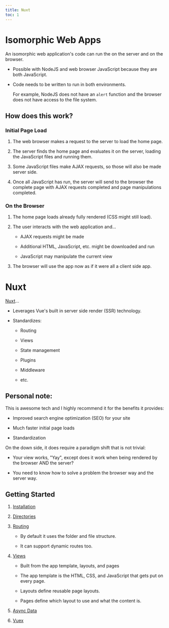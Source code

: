```yaml
---
title: Nuxt
toc: 1
---
```


# Isomorphic Web Apps

An isomorphic web application's code can run the on the server and on the browser.

- Possible with NodeJS and web browser JavaScript because they are both JavaScript.

- Code needs to be written to run in both environments. 

    For example, NodeJS does not have an `alert` function and the browser does not have access to the file system.
    
## How does this work?

### Initial Page Load

1. The web browser makes a request to the server to load the home page.

2. The server finds the home page and evaluates it on the server, loading the JavaScript files and running them.

3. Some JavaScript files make AJAX requests, so those will also be made server side.

4. Once all JavaScript has run, the server will send to the browser the complete page with AJAX requests completed and page manipulations completed.

### On the Browser

1. The home page loads already fully rendered (CSS might still load).

2. The user interacts with the web application and...

    - AJAX requests might be made
    
    - Additional HTML, JavaScript, etc. might be downloaded and run
    
    - JavaScript may manipulate the current view
    
3. The browser will use the app now as if it were all a client side app.

# Nuxt

[Nuxt](https://nuxtjs.org/)...

- Leverages Vue's built in server side render (SSR) technology.

- Standardizes:

    - Routing
    
    - Views
    
    - State management
    
    - Plugins
    
    - Middleware
    
    - etc.

## Personal note:

This is awesome tech and I highly recommend it for the benefits it provides:

- Improved search engine optimization (SEO) for your site

- Much faster initial page loads

- Standardization
    
On the down side, it does require a paradigm shift that is not trivial:

- Your view works, "Yay", except does it work when being rendered by the browser AND the server? 

- You need to know how to solve a problem the browser way and the server way.

## Getting Started

1. [Installation](https://nuxtjs.org/guide/installation)

2. [Directories](https://nuxtjs.org/guide/directory-structure)

3. [Routing](https://nuxtjs.org/guide/routing)

    - By default it uses the folder and file structure.
    
    - It can support dynamic routes too.

4. [Views](https://nuxtjs.org/guide/views)

    - Built from the app template, layouts, and pages
    
    - The app template is the HTML, CSS, and JavaScript that gets put on every page.
    
    - Layouts define reusable page layouts.
    
    - Pages define which layout to use and what the content is.

5. [Async Data](https://nuxtjs.org/guide/async-data)

6. [Vuex](https://nuxtjs.org/guide/vuex-store)
